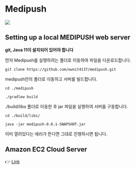 # Medipush
<img src="https://raw.githubusercontent.com/ownit4137/medipush/master/src/main/resources/static/title.png">

## Setting up a local MEDIPUSH web server

**git, Java 11이 설치되어 있어야 합니다**

먼저 Medipush를 실행하려는 폴더로 이동하여 파일을 다운로드합니다. 

```
git clone https://github.com/ownit4137/medipush.git
```


medipush안의 폴더로 이동하고 서버를 빌드합니다.
```
cd ./medipush

./gradlew build
```

./build/libs 폴더로 이동한 후 jar 파일을 실행하여 서버를 구동합니다.

```
cd ./build/libs/

java -jar medipush-0.0.1-SNAPSHOT.jar
```
이미 열려있다는 에러가 뜬다면 그대로 진행하시면 됩니다.

## Amazon EC2 Cloud Server

👉 [Link](http://ec2-13-124-201-28.ap-northeast-2.compute.amazonaws.com:8080/)



